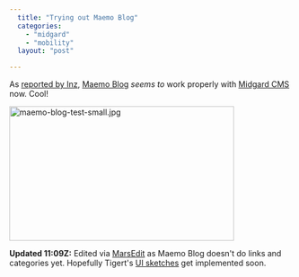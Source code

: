```yaml
---
  title: "Trying out Maemo Blog"
  categories: 
    - "midgard"
    - "mobility"
  layout: "post"

---
```

<p>
 As <a href="http://inz.fi/blog/?p=66">reported by Inz</a>, <a href="http://maemo-hackers.org/wiki/MaemoBlog">Maemo Blog</a> <em>seems to</em> work properly with <a href="http://www.midgard-project.org/">Midgard CMS</a> now. Cool!
</p>

<p>
<img src="https://s3.eu-central-1.amazonaws.com/bergie-iki-fi/maemo-blog-test-small.jpg" border="0" height="240" width="400" alt="maemo-blog-test-small.jpg" />

<p>
<strong>Updated 11:09Z:</strong> Edited via <a href="http://ranchero.com/marsedit/">MarsEdit</a> as Maemo Blog doesn't do links and categories yet. Hopefully Tigert's <a href="http://maemo-hackers.org/wiki/MaemoBlog/UserInterfaceSketches">UI sketches</a> get implemented soon.
</p>
